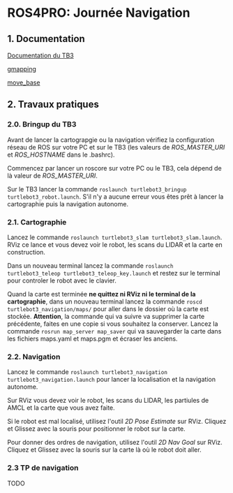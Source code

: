 # ROS4PRO: Journée Navigation

## 1. Documentation
[Documentation du TB3](http://emanual.robotis.com/docs/en/platform/turtlebot3/overview/) 

[gmapping](http://wiki.ros.org/gmapping)

[move_base](http://wiki.ros.org/move_base)

## 2. Travaux pratiques

### 2.0. Bringup du TB3 
Avant de lancer la cartograpgie ou la navigation vérifiez la configuration réseau de ROS sur votre PC et sur le TB3 (les valeurs de *ROS_MASTER_URI* et *ROS_HOSTNAME* dans le .bashrc).

Commencez par lancer un roscore sur votre PC ou le TB3, cela dépend de là valeur de *ROS_MASTER_URI*.

Sur le TB3 lancer la commande `roslaunch turtlebot3_bringup turtlebot3_robot.launch`.
S'il n'y a aucune erreur vous êtes prêt à lancer la cartographie puis la navigation autonome.

### 2.1. Cartographie 
Lancez le commande `roslaunch turtlebot3_slam turtlebot3_slam.launch`. RViz ce lance et vous devez voir le robot, les scans du LIDAR et la carte en construction.

Dans un nouveau terminal lancez la commande `roslaunch turtlebot3_teleop turtlebot3_teleop_key.launch` et restez sur le terminal pour controler le robot avec le clavier.

Quand la carte est terminée **ne quittez ni RViz ni le terminal de la cartographie**, dans un nouveau terminal lancez la commande `roscd turtlebot3_navigation/maps/` pour aller dans le dossier où la carte est stockée. **Attention**, la commande qui va suivre va supprimer la carte précédente, faites en une copie si vous souhaitez la conserver. Lancez la commande `rosrun map_server map_saver` qui va sauvegarder la carte dans les fichiers maps.yaml et maps.pgm et écraser les anciens.

### 2.2. Navigation
Lancez le commande `roslaunch turtlebot3_navigation turtlebot3_navigation.launch` pour lancer la localisation et la navigation autonome.

Sur RViz vous devez voir le robot, les scans du LIDAR, les partiules de AMCL et la carte que vous avez faite.

Si le robot est mal localisé, utilisez l'outil *2D Pose Estimate* sur RViz. Cliquez et Glissez avec la souris pour positionner le robot sur la carte.

Pour donner des ordres de navigation, utilisez l'outil *2D Nav Goal* sur RViz. Cliquez et Glissez avec la souris sur la carte là où le robot doit aller.

### 2.3 TP de navigation
TODO
